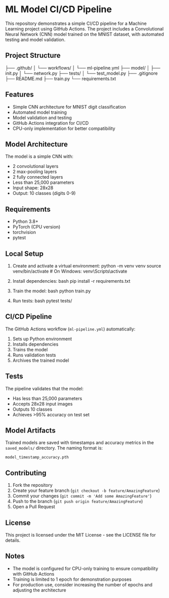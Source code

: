 # ML Model CI/CD Pipeline

This repository demonstrates a simple CI/CD pipeline for a Machine Learning project using GitHub Actions. The project includes a Convolutional Neural Network (CNN) model trained on the MNIST dataset, with automated testing and model validation.

## Project Structure
├── .github/
│ └── workflows/
│ └── ml-pipeline.yml
├── model/
│ ├── init.py
│ └── network.py
├── tests/
│ └── test_model.py
├── .gitignore
├── README.md
├── train.py
└── requirements.txt


## Features

- Simple CNN architecture for MNIST digit classification
- Automated model training
- Model validation and testing
- GitHub Actions integration for CI/CD
- CPU-only implementation for better compatibility

## Model Architecture

The model is a simple CNN with:
- 2 convolutional layers
- 2 max-pooling layers
- 2 fully connected layers
- Less than 25,000 parameters
- Input shape: 28x28
- Output: 10 classes (digits 0-9)

## Requirements

- Python 3.8+
- PyTorch (CPU version)
- torchvision
- pytest

## Local Setup

1. Create and activate a virtual environment:
python -m venv venv
source venv/bin/activate # On Windows: venv\Scripts\activate


2. Install dependencies:
bash
pip install -r requirements.txt


3. Train the model:
bash
python train.py



4. Run tests:
bash
pytest tests/


## CI/CD Pipeline

The GitHub Actions workflow (`ml-pipeline.yml`) automatically:
1. Sets up Python environment
2. Installs dependencies
3. Trains the model
4. Runs validation tests
5. Archives the trained model

## Tests

The pipeline validates that the model:
- Has less than 25,000 parameters
- Accepts 28x28 input images
- Outputs 10 classes
- Achieves >95% accuracy on test set

## Model Artifacts

Trained models are saved with timestamps and accuracy metrics in the `saved_models/` directory. The naming format is:

    model_timestamp_accuracy.pth


## Contributing

1. Fork the repository
2. Create your feature branch (`git checkout -b feature/AmazingFeature`)
3. Commit your changes (`git commit -m 'Add some AmazingFeature'`)
4. Push to the branch (`git push origin feature/AmazingFeature`)
5. Open a Pull Request

## License

This project is licensed under the MIT License - see the LICENSE file for details.

## Notes

- The model is configured for CPU-only training to ensure compatibility with GitHub Actions
- Training is limited to 1 epoch for demonstration purposes
- For production use, consider increasing the number of epochs and adjusting the architecture   